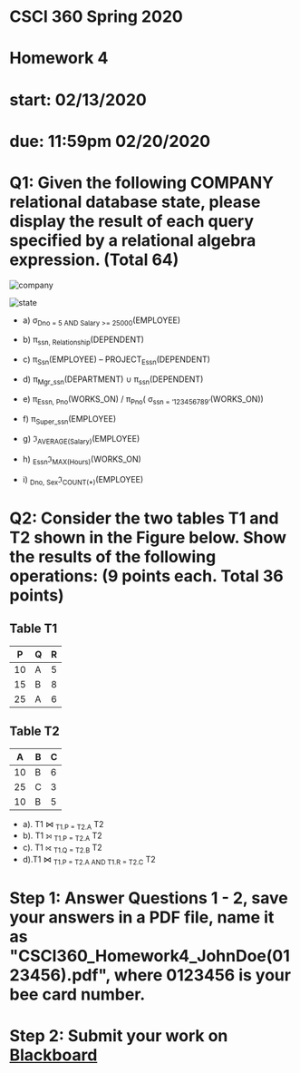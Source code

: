 # CSCI 360 Spring 2020
# Homework 4
# start: 02/13/2020
# due: 11:59pm 02/20/2020

# Q1: Given the following COMPANY relational database state, please display the result of each query specified by a relational algebra expression. (Total 64)

![company](https://d2vlcm61l7u1fs.cloudfront.net/media%2F500%2F500decc6-d150-4a9e-bca8-b1c219adb1de%2FphpahrxoM.png)

![state](https://d2vlcm61l7u1fs.cloudfront.net/media%2F605%2F6052c100-6ddb-4570-8c74-bff61d413d87%2FphpDnEFxK.png)


+ a) σ<sub>Dno = 5 AND Salary >= 25000</sub>(EMPLOYEE)
+ b) π<sub>ssn, Relationship</sub>(DEPENDENT)
+ c) π<sub>Ssn</sub>(EMPLOYEE) – PROJECT<sub>Essn</sub>(DEPENDENT)
+ d) π<sub>Mgr_ssn</sub>(DEPARTMENT) ∪ π<sub>ssn</sub>(DEPENDENT)

+ e) π<sub>Essn, Pno</sub>(WORKS_ON)  / π<sub>Pno</sub>( σ<sub>ssn = ‘123456789’</sub>(WORKS_ON))

+ f) π<sub>Super_ssn</sub>(EMPLOYEE)

+ g) ℑ<sub>AVERAGE(Salary)</sub>(EMPLOYEE)
+ h) <sub>Essn</sub>ℑ<sub>MAX(Hours)</sub>(WORKS_ON)
+ i) <sub>Dno, Sex</sub>ℑ<sub>COUNT(*)</sub>(EMPLOYEE)


# Q2: Consider the two tables T1 and T2 shown in the Figure below. Show the results of the following operations: (9 points each. Total 36 points)

## Table T1

|P|Q|R|
|----|----|----|
|10|A|5|
|15|B|8|
|25|A|6|


## Table T2

|A|B|C|
|----|----|----|
|10|B|6|
|25|C|3|
|10|B|5|


+ a). T1 ⋈ <sub>T1.P = T2.A</sub> T2
+ b). T1 ⟕ <sub>T1.P = T2.A</sub> T2
+ c). T1 ⟖ <sub>T1.Q = T2.B</sub> T2
+ d).T1 ⋈ <sub>T1.P = T2.A AND T1.R = T2.C</sub> T2





# Step 1: Answer Questions 1 - 2, save your answers in a PDF file, name it as "CSCI360_Homework4_JohnDoe(0123456).pdf", where 0123456 is your bee card number.

# Step 2: Submit your work on [Blackboard](https://blackboard.sau.edu/webapps/login/)
